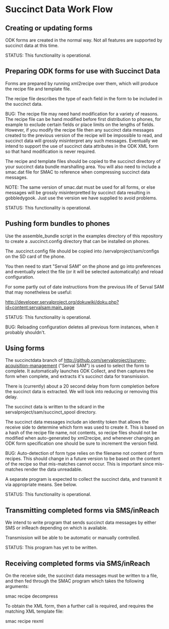 Succinct Data Work Flow
=======================

Creating or updating forms
--------------------------

ODK forms are created in the normal way.  Not all features are
supported by succinct data at this time.

STATUS: This functionality is operational.

Preparing ODK forms for use with Succinct Data
----------------------------------------------

Forms are prepared by running xml2recipe over them, which will produce
the recipe file and template file.

The recipe file describes the type of each field in the form to be
included in the succinct data.  

BUG: The recipe file may need hand modification for a variety of
reasons. The recipe file can be hand modified before first distribution to
phones, for example to exclude certain fields or place limits on the
lengths of fields.  However, if you modify the recipe file then any
succinct data messages created to the previous version of the recipe
will be impossible to read, and succinct data will grossly
misinterpret any such messages.  Eventually we intend to support the
use of succinct data attributes in the ODK XML form so that hand
modification is never required.

The recipe and template files should be copied to the succinct directory
of your succinct data bundle marshalling area. You will also need to
include a smac.dat file for SMAC to reference when compressing
succinct data messages.  

NOTE: The same version of smac.dat must be used for
all forms, or else messages will be grossly misinterpretted by
succinct data resulting in gobbledygook.  Just use the version we have
supplied to avoid problems.

STATUS: This functionality is operational.

Pushing form bundles to phones
------------------------------

Use the assemble_bundle script in the examples directory of this
repository to create a .succinct.config directory that can be
installed on phones.  

The .succinct.config file should be copied into
/servalproject/sam/configs on the SD card of the phone.

You then need to start "Serval SAM" on the phone and go into
preferences and eventually select the file (or it will be selected
automatically) and reload configuration.

For some partly out of date instructions from the previous life of
Serval SAM that may nonetheless be useful:

http://developer.servalproject.org/dokuwiki/doku.php?id=content:servalsam:main_page

STATUS: This functionality is operational.

BUG: Reloading configuration deletes all previous form instances, when
it probably shouldn't.

Using forms
-----------

The succinctdata branch of
http://github.com/servalproject/survey-acquisition-management ("Serval
SAM") is used to select the form to complete.  It automatically
launches ODK Collect, and then captures the form when complete, and
extracts it's succinct data for transmission.  

There is (currently) about a 20 second delay from form completion
before the succinct data is extracted.  We will look into reducing or
removing this delay.

The succinct data is written to the sdcard in the
servalproject/sam/succinct_spool directory.

The succinct data messages include an identity token that allows the
receive side to determine which form was used to create it.  This is
based on a hash of the recipe file name, not contents, so recipe files
should not be modified when auto-generated by xml2recipe, and whenever
changing an ODK form specification one should be sure to increment the
version field.

BUG: Auto-detection of form type relies on the filename not content of
form recipes.  This should change in a future version to be based on
the content of the recipe so that mis-matches cannot occur.  This is
important since mis-matches render the data unreadable.

A separate program is expected to collect the succinct data, and
transmit it via appropriate means.  See below.

STATUS: This functionality is operational.

Transmitting completed forms via SMS/inReach
--------------------------------------------

We intend to write program that sends succinct data messages by either
SMS or inReach depending on which is available.

Transmission will be able to be automatic or manually controlled.

STATUS: This program has yet to be written.

Receiving completed forms via SMS/inReach
-----------------------------------------

On the receive side, the succinct data messages must be written to a
file, and then fed through the SMAC program which takes the following
arguments: 

smac recipe decompress <recipe directory> <succinct data file> <output file>

To obtain the XML form, then a further call is required, and requires
the matching XML template file:

smac recipe rexml <output file from previous command> <template file>
<output XML file>

Succinct data messages encode the identity of the recipe within them,
allowing the recipe decompression process to automatically determine
the correct recipe, and hence ODK form specification to use when
reconstituting a succinct data message.

BUG: The above steps should happen in a single command, and the
resulting XML should be written to a deterministically and uniquely
named file based on the form and the form contents.

STATUS: Work in progress.  Many of the components exist, but are not
yet integrated.